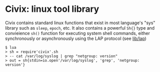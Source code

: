 # Civix: linux tool library

Civix contains standard linux functions that exist in most language's "sys"
library such as `sleep`, `epoch`, etc. It also contains a powerful `Sh{}` type and
convieience `sh()` function for executing system shell commands, either
synchronously or asynchronously using the LAP protocol (see
[lib/lap](../lib/lap))

```
$ lua
> sh = require'civix'.sh
> -- cat /var/log/syslog | grep "netgroup: version"
> out = sh{stdin=io.open'/var/log/syslog', 'grep', 'netgroup: version'}
```

[metaty]:   ../metaty/README.md
[ds]:       ../ds/README.md
